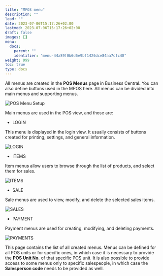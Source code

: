```yaml
---
title: "MPOS menu"
description: ""
lead: ""
date: 2023-07-06T15:17:26+02:00
lastmod: 2023-07-06T15:17:26+02:00
draft: false
images: []
menu:
  docs:
    parent: ""
    identifier: "menu-44a89f0b6d6e9bf1426dce84aa7cfc48"
weight: 999
toc: true
type: docs
---
```


All menus are created in the **POS Menus** page in Business Central. You can also define buttons used in the MPOS here.
All menus can be divided into main menus and supporting menus.

![POS Menu Setup](mpos2.png)

Main menus are used in the POS view, and those are:

- LOGIN

This menu is displayed in the login view. It usually consists of buttons created for printing, settings, and general information.

![LOGIN](mpos_login.png) 

- ITEMS

Item menus allow users to browse through the list of products, and select them for sales.

![ITEMS](mpos_items.png) 

- SALE

Sale menus are used to view, modify, and delete the selected sales items.

![SALES](mpos_sales.png) 

- PAYMENT

Payment menus are used for creating, modifying, and deleting payments.

![PAYMENTS](mpos_paymentss.png)

This page contains the list of all created menus. Menus can be defined for all POS units or for specific ones, in which case it is necessary to provide the **POS Unit No.** of that specific POS unit. It is also possible to provide access to some menus only to specific salespeople, in which case the **Salesperson code** needs to be provided as well.  

